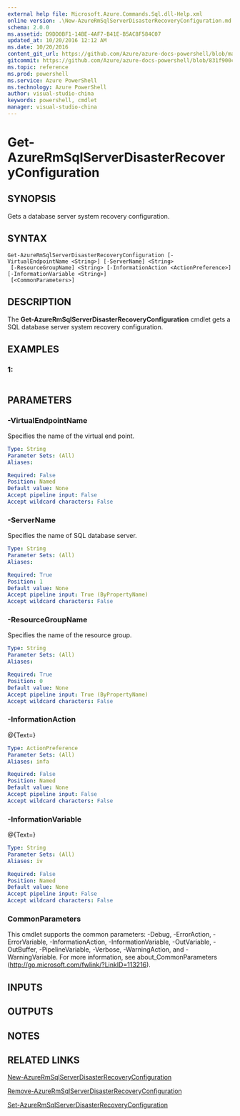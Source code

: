 ```yaml
---
external help file: Microsoft.Azure.Commands.Sql.dll-Help.xml
online version: .\New-AzureRmSqlServerDisasterRecoveryConfiguration.md
schema: 2.0.0
ms.assetid: D9DD0BF1-14BE-4AF7-B41E-B5AC8F584C07
updated_at: 10/20/2016 12:12 AM
ms.date: 10/20/2016
content_git_url: https://github.com/Azure/azure-docs-powershell/blob/master/azureps-cmdlets-docs/ResourceManager/AzureRM.Sql/v1.0.12/Get-AzureRmSqlServerDisasterRecoveryConfiguration.md
gitcommit: https://github.com/Azure/azure-docs-powershell/blob/831f900c1a4babea8fcc8817cfbc25252a1aa872/azureps-cmdlets-docs/ResourceManager/AzureRM.Sql/v1.0.12/Get-AzureRmSqlServerDisasterRecoveryConfiguration.md
ms.topic: reference
ms.prod: powershell
ms.service: Azure PowerShell
ms.technology: Azure PowerShell
author: visual-studio-china
keywords: powershell, cmdlet
manager: visual-studio-china
---
```


# Get-AzureRmSqlServerDisasterRecoveryConfiguration

## SYNOPSIS
Gets a database server system recovery configuration.

## SYNTAX

```
Get-AzureRmSqlServerDisasterRecoveryConfiguration [-VirtualEndpointName <String>] [-ServerName] <String>
 [-ResourceGroupName] <String> [-InformationAction <ActionPreference>] [-InformationVariable <String>]
 [<CommonParameters>]
```

## DESCRIPTION
The **Get-AzureRmSqlServerDisasterRecoveryConfiguration** cmdlet gets a SQL database server system recovery configuration.

## EXAMPLES

### 1:
```

```

## PARAMETERS

### -VirtualEndpointName
Specifies the name of the virtual end point.

```yaml
Type: String
Parameter Sets: (All)
Aliases: 

Required: False
Position: Named
Default value: None
Accept pipeline input: False
Accept wildcard characters: False
```

### -ServerName
Specifies the name of SQL database server.

```yaml
Type: String
Parameter Sets: (All)
Aliases: 

Required: True
Position: 1
Default value: None
Accept pipeline input: True (ByPropertyName)
Accept wildcard characters: False
```

### -ResourceGroupName
Specifies the name of the resource group.

```yaml
Type: String
Parameter Sets: (All)
Aliases: 

Required: True
Position: 0
Default value: None
Accept pipeline input: True (ByPropertyName)
Accept wildcard characters: False
```

### -InformationAction
@{Text=}

```yaml
Type: ActionPreference
Parameter Sets: (All)
Aliases: infa

Required: False
Position: Named
Default value: None
Accept pipeline input: False
Accept wildcard characters: False
```

### -InformationVariable
@{Text=}

```yaml
Type: String
Parameter Sets: (All)
Aliases: iv

Required: False
Position: Named
Default value: None
Accept pipeline input: False
Accept wildcard characters: False
```

### CommonParameters
This cmdlet supports the common parameters: -Debug, -ErrorAction, -ErrorVariable, -InformationAction, -InformationVariable, -OutVariable, -OutBuffer, -PipelineVariable, -Verbose, -WarningAction, and -WarningVariable. For more information, see about_CommonParameters (http://go.microsoft.com/fwlink/?LinkID=113216).

## INPUTS

## OUTPUTS

## NOTES

## RELATED LINKS

[New-AzureRmSqlServerDisasterRecoveryConfiguration](.\New-AzureRmSqlServerDisasterRecoveryConfiguration.md)

[Remove-AzureRmSqlServerDisasterRecoveryConfiguration](.\Remove-AzureRmSqlServerDisasterRecoveryConfiguration.md)

[Set-AzureRmSqlServerDisasterRecoveryConfiguration](.\Set-AzureRmSqlServerDisasterRecoveryConfiguration.md)


